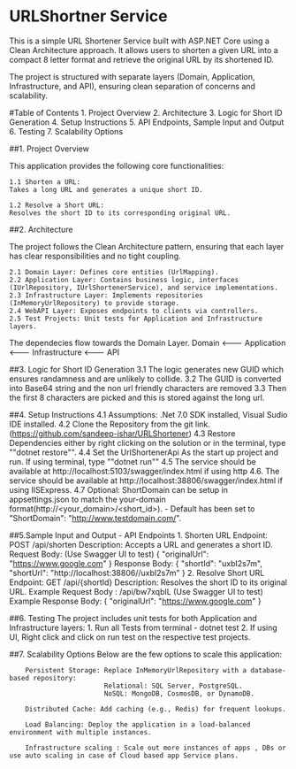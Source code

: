 # URLShortner Service

This is a simple URL Shortener Service built with ASP.NET Core using a Clean Architecture approach. It allows users to shorten a given URL into a compact  8 letter format
and retrieve the original URL by its shortened ID.

The project is structured with separate layers (Domain, Application, Infrastructure, and API), ensuring clean separation of concerns and scalability.

#Table of Contents
	1. Project Overview
	2. Architecture
	3. Logic for Short ID Generation
	4. Setup Instructions
	5. API Endpoints, Sample Input and Output
	6. Testing
	7. Scalability Options

##1. Project Overview

This application provides the following core functionalities:

	1.1 Shorten a URL:
	Takes a long URL and generates a unique short ID.

	1.2 Resolve a Short URL:
	Resolves the short ID to its corresponding original URL.

##2. Architecture

The project follows the Clean Architecture pattern, ensuring that each layer has clear responsibilities and no tight coupling.

	2.1 Domain Layer: Defines core entities (UrlMapping).
	2.2 Application Layer: Contains business logic, interfaces (IUrlRepository, IUrlShortenerService), and service implementations.
	2.3 Infrastructure Layer: Implements repositories (InMemoryUrlRepository) to provide storage.
	2.4 WebAPI Layer: Exposes endpoints to clients via controllers.
	2.5 Test Projects: Unit tests for Application and Infrastructure layers.

The dependecies flow towards the Domain Layer.
	Domain <--- Application <--- Infrastructure <--- API

##3. Logic for Short ID Generation
	3.1 The logic generates new GUID which ensures randamness and are unlikely to collide. 
	3.2 The GUID is converted into Base64 string and the non url friendly characters are removed
	3.3 Then the first 8 characters are picked and this is stored against the long url.

##4. Setup Instructions
       4.1 Assumptions: .Net 7.0 SDK installed, Visual Sudio IDE installed.
       4.2 Clone the Repository from the git link. (https://github.com/sandeep-ishar/URLShortener)
       4.3 Restore Dependencies either by right clicking on the solution or in the terminal, type ""dotnet restore"".
       4.4 Set the UrlShortenerApi As the start up project and run. If using terminal, type ""dotnet run""
       4.5 The service should be available at  http://localhost:5103/swagger/index.html if using http
       4.6. The service should be available at http://localhost:38806/swagger/index.html if using IISExpress.
       4.7 Optional: ShortDomain can be setup in appsettings.json to match the your-domain format(http://<your_domain>/<short_id>).
	           - Default has been set to "ShortDomain": "http://www.testdomain.com/".		

##5.Sample Input and Output  - API Endpoints 
	1. Shorten URL
		Endpoint: POST /api/shorten
		Description: Accepts a URL and generates a short ID.
		Request Body:   (Use Swagger UI to test)
						{
							"originalUrl": "https://www.google.com"
						}
		Response Body: 
						{
						  "shortId": "uxbI2s7m",
						  "shortUrl": "http://localhost:38806//uxbI2s7m"
						}
   2. Resolve Short URL
		Endpoint: GET /api/{shortId}
		Description: Resolves the short ID to its original URL.
		Example Request Body : /api/bw7xqbIL (Use Swagger UI to test)
		Example Response Body:
		              {
						"originalUrl": "https://www.google.com"
         		      }

##6. Testing
	The project includes unit tests for both Application and Infrastructure layers:
	1. Run all Tests from terminal - dotnet test
	2. If using UI, Right click and click on run test on the respective test projects.

##7. Scalability Options
     Below are the few options to scale this application:

		Persistent Storage: Replace InMemoryUrlRepository with a database-based repository:
							Relational: SQL Server, PostgreSQL.
							NoSQL: MongoDB, CosmosDB, or DynamoDB.
		
		Distributed Cache: Add caching (e.g., Redis) for frequent lookups.

		Load Balancing: Deploy the application in a load-balanced environment with multiple instances.

		Infrastructure scaling : Scale out more instances of apps , DBs or use auto scaling in case of Cloud based app Service plans.
  
